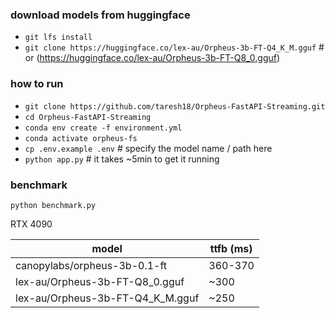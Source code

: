 ### download models from huggingface
- `git lfs install`
- `git clone https://huggingface.co/lex-au/Orpheus-3b-FT-Q4_K_M.gguf` # or (https://huggingface.co/lex-au/Orpheus-3b-FT-Q8_0.gguf)

### how to run
- `git clone https://github.com/taresh18/Orpheus-FastAPI-Streaming.git`
- `cd Orpheus-FastAPI-Streaming`
- `conda env create -f environment.yml`
- `conda activate orpheus-fs`
- `cp .env.example .env`  # specify the model name / path here
- `python app.py` # it takes ~5min to get it running 

### benchmark
`python benchmark.py`

RTX 4090

| model | ttfb (ms) |
| --- | --- |
| canopylabs/orpheus-3b-0.1-ft | 360-370 |
| lex-au/Orpheus-3b-FT-Q8_0.gguf | ~300 |
| lex-au/Orpheus-3b-FT-Q4_K_M.gguf | ~250 |
